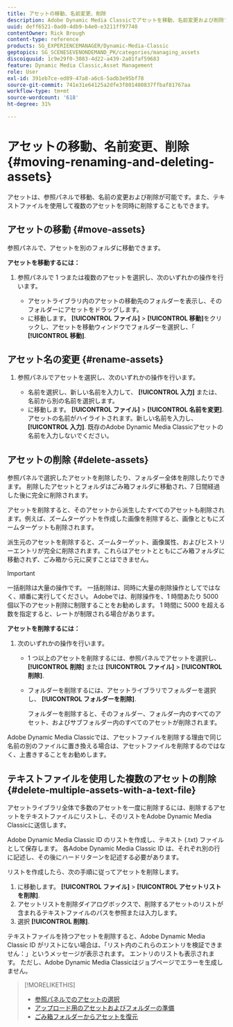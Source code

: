 ```yaml
---
title: アセットの移動、名前変更、削除
description: Adobe Dynamic Media Classicでアセットを移動、名前変更および削除する方法について説明します。
uuid: deff6521-0ad0-4db9-b4e0-e3211ff97740
contentOwner: Rick Brough
content-type: reference
products: SG_EXPERIENCEMANAGER/Dynamic-Media-Classic
geptopics: SG_SCENESEVENONDEMAND_PK/categories/managing_assets
discoiquuid: 1c9e29f0-3083-4d22-a439-2a01faf59683
feature: Dynamic Media Classic,Asset Management
role: User
exl-id: 391eb7ce-ed89-47a8-a6c6-5adb3e95bf78
source-git-commit: 741e31e64125a2dfe3f801480837ffbaf81767aa
workflow-type: tm+mt
source-wordcount: '618'
ht-degree: 31%

---
```


# アセットの移動、名前変更、削除{#moving-renaming-and-deleting-assets}

アセットは、参照パネルで移動、名前の変更および削除が可能です。また、テキストファイルを使用して複数のアセットを同時に削除することもできます。

## アセットの移動 {#move-assets}

参照パネルで、アセットを別のフォルダに移動できます。

**アセットを移動するには：**

1. 参照パネルで 1 つまたは複数のアセットを選択し、次のいずれかの操作を行います。

   * アセットライブラリ内のアセットの移動先のフォルダーを表示し、そのフォルダーにアセットをドラッグします。
   * に移動します。 **[!UICONTROL ファイル]** > **[!UICONTROL 移動]**&#x200B;をクリックし、アセットを移動ウィンドウでフォルダーを選択し、「 **[!UICONTROL 移動]**.

## アセット名の変更 {#rename-assets}

1. 参照パネルでアセットを選択し、次のいずれかの操作を行います。

   * 名前を選択し、新しい名前を入力して、 **[!UICONTROL 入力]** または、名前から別の名前を選択します。
   * に移動します。 **[!UICONTROL ファイル]** > **[!UICONTROL 名前を変更]**. アセットの名前がハイライトされます。新しい名前を入力し、 **[!UICONTROL 入力]**. 既存のAdobe Dynamic Media Classicアセットの名前を入力しないでください。

## アセットの削除 {#delete-assets}

参照パネルで選択したアセットを削除したり、フォルダー全体を削除したりできます。 削除したアセットとフォルダはごみ箱フォルダに移動され、7 日間経過した後に完全に削除されます。

アセットを削除すると、そのアセットから派生したすべてのアセットも削除されます。例えば、ズームターゲットを作成した画像を削除すると、画像とともにズームターゲットも削除されます。

派生元のアセットを削除すると、ズームターゲット、画像属性、およびヒストリーエントリが完全に削除されます。これらはアセットとともにごみ箱フォルダに移動されず、ごみ箱から元に戻すことはできません。

>[!IMPORTANT]
>
>一括削除は大量の操作です。 一括削除は、同時に大量の削除操作としてではなく、順番に実行してください。 Adobeでは、削除操作を、1 時間あたり 5000 個以下のアセット削除に制限することをお勧めします。 1 時間に 5000 を超える数を指定すると、レートが制限される場合があります。

**アセットを削除するには：**

1. 次のいずれかの操作を行います。

   * 1 つ以上のアセットを削除するには、参照パネルでアセットを選択し、 **[!UICONTROL 削除]** または **[!UICONTROL ファイル]** > **[!UICONTROL 削除]**.
   * フォルダーを削除するには、アセットライブラリでフォルダーを選択し、 **[!UICONTROL フォルダーを削除]**.

      フォルダーを削除すると、そのフォルダー、フォルダー内のすべてのアセット、およびサブフォルダー内のすべてのアセットが削除されます。

Adobe Dynamic Media Classicでは、アセットファイルを削除する理由で同じ名前の別のファイルに置き換える場合は、アセットファイルを削除するのではなく、上書きすることをお勧めします。

## テキストファイルを使用した複数のアセットの削除 {#delete-multiple-assets-with-a-text-file}

アセットライブラリ全体で多数のアセットを一度に削除するには、削除するアセットをテキストファイルにリストし、そのリストをAdobe Dynamic Media Classicに送信します。

Adobe Dynamic Media Classic ID のリストを作成し、テキスト (.txt) ファイルとして保存します。 各Adobe Dynamic Media Classic ID は、それぞれ別の行に記述し、その後にハードリターンを記述する必要があります。

リストを作成したら、次の手順に従ってアセットを削除します。

1. に移動します。 **[!UICONTROL ファイル]** > **[!UICONTROL アセットリストを削除]**.
1. アセットリストを削除ダイアログボックスで、削除するアセットのリストが含まれるテキストファイルのパスを参照または入力します。
1. 選択 **[!UICONTROL 削除]**.

テキストファイルを持つアセットを削除すると、Adobe Dynamic Media Classic ID がリストにない場合は、「リスト内のこれらのエントリを検証できません：」というメッセージが表示されます。 エントリのリストも表示されます。 ただし、Adobe Dynamic Media Classicはジョブページでエラーを生成しません。

>[!MORELIKETHIS]
>
>* [参照パネルでのアセットの選択](selecting-assets-browse-panel.md#selecting_assets_in_the_browse_panel)
>* [アップロード用のアセットおよびフォルダーの準備](uploading-files.md#preparing_your_assets_and_folders_for_uploading)
>* [ごみ箱フォルダーからアセットを復元](trash-folder.md#restoring_assets_from_the_trash_folder)

